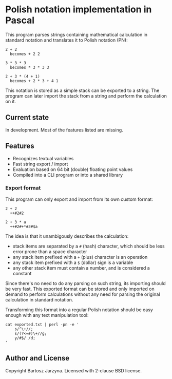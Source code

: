 # Polish notation implementation in Pascal

This program parses strings containing mathematical calculation in standard notation and translates it to Polish notation (PN):

```
2 + 2
  becomes + 2 2

3 * 3 * 3
  becomes * 3 * 3 3

2 + 3 * (4 + 1)
  becomes + 2 * 3 + 4 1
```

This notation is stored as a simple stack can be exported to a string. The program can later import the stack from a string and perform the calculation on it.

## Current state

In development. Most of the features listed are missing.

## Features

- Recognizes textual variables
- Fast string export / import
- Evaluation based on 64 bit (double) floating point values
- Compiled into a CLI program or into a shared library

### Export format

This program can only export and import from its own custom format:

```
2 + 2
  ++#2#2

2 + 3 * a
  ++#2#+*#3#$a
```

The idea is that it unambigously describes the calculation:
- stack items are separated by a `#` (hash) character, which should be less error prone than a space character
- any stack item prefixed with a `+` (plus) character is an operation
- any stack item prefixed with a `$` (dollar) sign is a variable
- any other stack item must contain a number, and is considered a constant

Since there's no need to do any parsing on such string, its importing should be very fast. This exported format can be stored and only imported on demand to perform calculations without any need for parsing the original calculation in standard notation.

Transforming this format into a regular Polish notation should be easy enough with any text manipulation tool:

```
cat exported.txt | perl -pn -e '
	s/^\+//;
	s/(?<=#)\+//g;
	y/#$/ /d;
'
```

## Author and License

Copyright Bartosz Jarzyna. Licensed with 2-clause BSD license.

